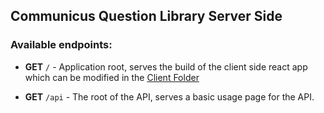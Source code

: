 ## Communicus Question Library Server Side

### Available endpoints:

* **GET** `/` - Application root, serves the build of the client side react app which can be modified in the [Client Folder](../Client)

* **GET** `/api` - The root of the API, serves a basic usage page for the API.
